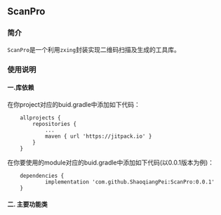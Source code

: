 ## ScanPro

### 简介
`ScanPro`是一个利用`zxing`封装实现二维码扫描及生成的工具库。

### 使用说明
#### 一.库依赖
在你project对应的buid.gradle中添加如下代码：
```
	allprojects {
		repositories {
			...
			maven { url 'https://jitpack.io' }
		}
	}
  ```
在你要使用的module对应的buid.gradle中添加如下代码(以0.0.1版本为例)：
```
	dependencies {
	        implementation 'com.github.ShaoqiangPei:ScanPro:0.0.1'
	}
  ```
  #### 二. 主要功能类
  



